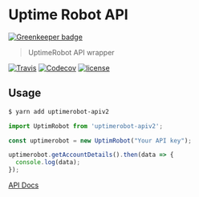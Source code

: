 # Uptime Robot API

[![Greenkeeper badge](https://badges.greenkeeper.io/giuem/uptimerobot-api.svg)](https://greenkeeper.io/)

> UptimeRobot API wrapper

[![Travis](https://img.shields.io/travis/giuem/uptimerobot-api.svg?style=flat-square)](https://travis-ci.org/giuem/uptimerobot-api)
[![Codecov](https://img.shields.io/codecov/c/github/giuem/uptimerobot-api.svg?style=flat-square)](https://codecov.io/gh/giuem/uptimerobot-api)
[![license](https://img.shields.io/github/license/giuem/uptimerobot-api.svg?style=flat-square)](https://github.com/giuem/uptimerobot-api/blob/master/LICENSE)

## Usage

```bash
$ yarn add uptimerobot-apiv2
```

``` javascript
import UptimRobot from 'uptimerobot-apiv2';

const uptimerobot = new UptimRobot("Your API key");

uptimerobot.getAccountDetails().then(data => {
  console.log(data);
});
```

[API Docs](https://uptimerobot.com/api)

